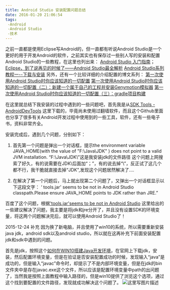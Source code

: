 ```yaml
---
title: Android Studio 安装配置问题总结
date: 2016-01-20 21:06:54
tags: 
 -Android
 -Android Studio
 -技术
---
```

  之前一直都是使用Eclipse写Android的，但一直都有听说Android Studio是一个更好的用于开发Android的软件，之前其实也有保存过一些别人写的安装和配置Android Studio的一些教程，在这里也列出来：
[Android Studio 入门指南](http://www.jianshu.com/p/36cfa1614d23)；
[Eclipse，到了说再见的时候了——Android Studio最全解析](http://android.jobbole.com/77635/)
[Android Studio系列教程一--下载与安装](http://stormzhang.com/devtools/2014/11/25/android-studio-tutorial1/)
另外，还有一个比较详细的介绍配置的博文系列：
[第一次使用Android Studio时你应该知道的一切配置](http://www.cnblogs.com/smyhvae/p/4390905.html)
[第一次使用Android Studio时你应该知道的一切配置（二）：新建一个属于自己的工程并安装Genymotion模拟器](http://www.cnblogs.com/smyhvae/p/4392611.html)
[第一次使用Android Studio时你应该知道的一切配置（三）：gradle项目构建](http://www.cnblogs.com/smyhvae/p/4456420.html)

在这里就总结下我安装的过程中遇到的一些问题吧，首先我是从[SDK Tools - AndroidDevTools](https://github.com/inferjay/AndroidDevTools#sdk-tools)
这里下载的，毕竟尚未使用过翻墙软件，而且这个Github里面也分享了很多有关Android开发过程中使用到的一些工具，软件，还有一些电子书，资料非常齐全。

安装完成后，遇到几个问题，分别如下：
 1. 首先第一个问题是弹出一个对话框，提示the environment variable JAVA_HOME(with the value of "F:\Java\JDK\" ) does not point to a valid JVM installation. 
“F:\Java\JDK\”这是我安装jdk的文件路径
这个问题上网搜索了好久，有的说需要在JDK\后面加“；”，有的说去掉“\”，反正试了这几个都不行，我干脆就直接去掉“JDK\",发现这个问题居然解决了....

 2. 在解决了第一个问题后，马上就出现第二个问题了，又弹出一个对话框显示以下这段文字：
‘ tools.jar' seems to be not in Android Studio classpath.Please ensure JAVA_HOME points to JDK rather than JRE.”

百度了这个问题，根据['tools.jar'seems to be not in Android Studio](http://jingyan.baidu.com/article/ce4366491d06343773afd3cc.html)
这里给出的一些建议解决了问题，我主要是将jdk和jre分开了，并且没有设置SDK的环境变量，将这两个问题解决完后，就可以使用Android Studio了！

2015-12-24 补充
  因为换了新电脑，并且使用了win10的系统，所以需要重新安装java jdk，android sdk以及android studio，所以就在这再补充下前面安装配置jdk和sdk中遇到的问题。

首先是jdk，按照这个[如何在WIN10搭建Java开发环境](http://jingyan.baidu.com/article/fea4511a12b158f7bb9125b9.html)，在官网上下载jdk，安装，然后配置环境变量，但是在验证是否安装配置成功的时候，发现输入“java”是成功的，但是输入“javac”命令时，却提示了不是内部环境变量，但是在jdk的bin文件夹中是存在javac.exe这个文件，所以应该是配置环境变量中path的出问题了，当然我是按照上面教程中输入路径的，但是win10提供了浏览这个选项，通过这个找到要配置的文件路径，发现就成功解决这个问题了。
![这里写图片描述](http://img.blog.csdn.net/20151224205331635)



